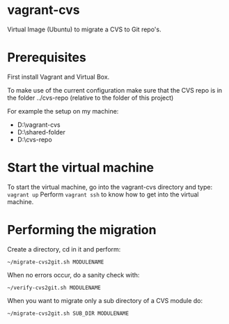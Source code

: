 # vagrant-cvs
Virtual Image (Ubuntu) to migrate a CVS to Git repo's. 

# Prerequisites
First install Vagrant and Virtual Box. 

To make use of the current configuration make sure that the CVS repo is in the folder 
 ../cvs-repo (relative to the folder of this project)

For example the setup on my machine:
* D:\vagrant-cvs
* D:\shared-folder
* D:\cvs-repo

# Start the virtual machine
To start the virtual machine, go into the vagrant-cvs directory and type: 
`vagrant up`
Perform `vagrant ssh` to know how to get into the virtual machine. 


# Performing the migration
Create a directory, cd in it and perform: 
```
~/migrate-cvs2git.sh MODULENAME
```

When no errors occur, do a sanity check with: 
```
~/verify-cvs2git.sh MODULENAME
```

When you want to migrate only a sub directory of a CVS module do:
```
~/migrate-cvs2git.sh SUB_DIR MODULENAME
```
